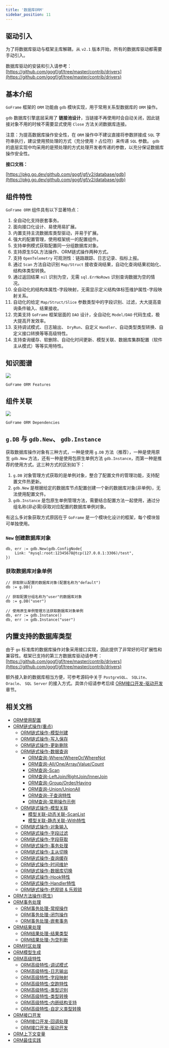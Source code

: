 ```yaml
---
title: '数据库ORM'
sidebar_position: 11
---
```


## 驱动引入

为了将数据库驱动与框架主库解耦，从 `v2.1` 版本开始，所有的数据库驱动都需要手动引入。

数据库驱动的安装和引入请参考： [https://github.com/gogf/gf/tree/master/contrib/drivers](https://github.com/gogf/gf/tree/master/contrib/drivers)

## 基本介绍

`GoFrame` 框架的 `ORM` 功能由 `gdb` 模块实现，用于常用关系型数据库的 `ORM` 操作。

`gdb` 数据库引擎底层采用了 **链接池设计**，当链接不再使用时会自动关闭，因此链接对象不用的时候不需要显式使用 `Close` 方法关闭数据库连接。

注意：为提高数据库操作安全性，在 `ORM` 操作中不建议直接将参数拼接成 `SQL` 字符串执行，建议使用预处理的方式（充分使用 `?` 占位符）来传递 `SQL` 参数。 `gdb` 的底层实现中均采用的是预处理的方式处理开发者传递的参数，以充分保证数据库操作安全性。

**接口文档：**

[https://pkg.go.dev/github.com/gogf/gf/v2/database/gdb](https://pkg.go.dev/github.com/gogf/gf/v2/database/gdb)

## 组件特性

`GoFrame ORM` 组件具有以下显著特点：

01. 全自动化支持嵌套事务。
02. 面向接口化设计、易使用易扩展。
03. 内置支持主流数据库类型驱动，并易于扩展。
04. 强大的配置管理，使用框架统一的配置组件。
05. 支持单例模式获取配置同一分组数据库对象。
06. 支持原生SQL方法操作、ORM链式操作两种方式。
07. 支持 `OpenTelemetry` 可观测性：链路跟踪、日志记录、指标上报。
08. 通过 `Scan` 方法自动识别 `Map/Struct` 接收查询结果，自动化查询结果初始化、结构体类型转换。
09. 通过返回结果 `nil` 识别为空，无需 `sql.ErrNoRows` 识别查询数据为空的情况。
10. 全自动化的结构体属性-字段映射，无需显示定义结构体标签维护属性-字段映射关系。
11. 自动化的给定 `Map/Struct/Slice` 参数类型中的字段识别、过滤，大大提高查询条件输入、结果接收。
12. 完美支持 `GoFrame` 框架层面的 `DAO` 设计，全自动化 `Model/DAO` 代码生成，极大提高开发效率。
13. 支持调试模式、日志输出、 `DryRun`、自定义 `Handler`、自动类型类型转换、自定义接口转换等等高级特性。
14. 支持查询缓存、软删除、自动化时间更新、模型关联、数据库集群配置（软件主从模式）等等实用特性。

## 知识图谱

![](/markdown/a7884494e73c87838ca36cb9d57ec433.png)

`GoFrame ORM Features`

## 组件关联

![](/markdown/77c8ab7a19fd8792886e0238269026d2.png)

`GoFrame ORM Dependencies`

## `g.DB` 与 `gdb.New`、 `gdb.Instance`

获取数据库操作对象有三种方式，一种是使用 `g.DB` 方法（推荐），一种是使用原生 `gdb.New` 方法，还有一种是使用包原生单例方法 `gdb.Instance`，而第一种是推荐的使用方式。这三种方式的区别如下：

1. `g.DB` 对象管理方式获取的是单例对象，整合了配置文件的管理功能，支持配置文件热更新。
2. `gdb.New` 是根据给定的数据库节点配置创建一个新的数据库对象(非单例)，无法使用配置文件。
3. `gdb.Instance` 是包原生单例管理方法，需要结合配置方法一起使用，通过分组名称(非必需)获取对应配置的数据库单例对象。

有这么多对象获取方式原因在于 `GoFrame` 是一个模块化设计的框架，每个模块皆可单独使用。

### `New` 创建数据库对象

```
db, err := gdb.New(gdb.ConfigNode{
	Link: "mysql:root:12345678@tcp(127.0.0.1:3306)/test",
})
```

### 获取数据库对象单例

```
// 获取默认配置的数据库对象(配置名称为"default")
db := g.DB()

// 获取配置分组名称为"user"的数据库对象
db := g.DB("user")

// 使用原生单例管理方法获取数据库对象单例
db, err := gdb.Instance()
db, err := gdb.Instance("user")
```

## 内置支持的数据库类型

由于 `go` 标准库的数据库操作对象采用接口实现，因此提供了非常好的可扩展性和兼容性。框架已支持的第三方数据库驱动请参考： [https://github.com/gogf/gf/tree/master/contrib/drivers](https://github.com/gogf/gf/tree/master/contrib/drivers)

额外接入新的数据库相当方便，可参考源码中关于 `PostgreSQL`、 `SQLite`、 `Oracle`、 `SQL Server` 的接入方式。具体介绍请参考后续 [ORM接口开发-驱动开发](output/goframe-v2.1-md/核心组件-重点/数据库ORM/ORM接口开发/ORM接口开发-驱动开发) 章节。

## 相关文档

- [ORM使用配置](output/goframe-v2.1-md/核心组件-重点/数据库ORM/ORM使用配置)
- [ORM链式操作(重点)](output/goframe-v2.1-md/核心组件-重点/数据库ORM/ORM链式操作-重点)
  - [ORM链式操作-模型创建](output/goframe-v2.1-md/核心组件-重点/数据库ORM/ORM链式操作-重点/ORM链式操作-模型创建)
  - [ORM链式操作-写入保存](output/goframe-v2.1-md/核心组件-重点/数据库ORM/ORM链式操作-重点/ORM链式操作-写入保存)
  - [ORM链式操作-更新删除](output/goframe-v2.1-md/核心组件-重点/数据库ORM/ORM链式操作-重点/ORM链式操作-更新删除)
  - [ORM链式操作-数据查询](output/goframe-v2.1-md/核心组件-重点/数据库ORM/ORM链式操作-重点/ORM链式操作-数据查询)
    - [ORM查询-Where/WhereOr/WhereNot](output/goframe-v2.1-md/核心组件-重点/数据库ORM/ORM链式操作-重点/ORM链式操作-数据查询/ORM查询-WhereWhereOrWhereNot)
    - [ORM查询-All/One/Array/Value/Count](output/goframe-v2.1-md/核心组件-重点/数据库ORM/ORM链式操作-重点/ORM链式操作-数据查询/ORM查询-AllOneArrayValueCount)
    - [ORM查询-Scan](output/goframe-v2.1-md/核心组件-重点/数据库ORM/ORM链式操作-重点/ORM链式操作-数据查询/ORM查询-Scan)
    - [ORM查询-LeftJoin/RightJoin/InnerJoin](output/goframe-v2.1-md/核心组件-重点/数据库ORM/ORM链式操作-重点/ORM链式操作-数据查询/ORM查询-LeftJoinRightJoinInnerJoin)
    - [ORM查询-Group/Order/Having](output/goframe-v2.1-md/核心组件-重点/数据库ORM/ORM链式操作-重点/ORM链式操作-数据查询/ORM查询-GroupOrderHaving)
    - [ORM查询-Union/UnionAll](output/goframe-v2.1-md/核心组件-重点/数据库ORM/ORM链式操作-重点/ORM链式操作-数据查询/ORM查询-UnionUnionAll)
    - [ORM查询-子查询特性](output/goframe-v2.1-md/核心组件-重点/数据库ORM/ORM链式操作-重点/ORM链式操作-数据查询/ORM查询-子查询特性)
    - [ORM查询-常用操作示例](output/goframe-v2.1-md/核心组件-重点/数据库ORM/ORM链式操作-重点/ORM链式操作-数据查询/ORM查询-常用操作示例)
  - [ORM链式操作-模型关联](output/goframe-v2.1-md/核心组件-重点/数据库ORM/ORM链式操作-重点/ORM链式操作-模型关联)
    - [模型关联-动态关联-ScanList](output/goframe-v2.1-md/核心组件-重点/数据库ORM/ORM链式操作-重点/ORM链式操作-模型关联/模型关联-动态关联-ScanList)
    - [模型关联-静态关联-With特性](output/goframe-v2.1-md/核心组件-重点/数据库ORM/ORM链式操作-重点/ORM链式操作-模型关联/模型关联-静态关联-With特性)
  - [ORM链式操作-对象输入](output/goframe-v2.1-md/核心组件-重点/数据库ORM/ORM链式操作-重点/ORM链式操作-对象输入)
  - [ORM链式操作-字段过滤](output/goframe-v2.1-md/核心组件-重点/数据库ORM/ORM链式操作-重点/ORM链式操作-字段过滤)
  - [ORM链式操作-字段获取](output/goframe-v2.1-md/核心组件-重点/数据库ORM/ORM链式操作-重点/ORM链式操作-字段获取)
  - [ORM链式操作-事务处理](output/goframe-v2.1-md/核心组件-重点/数据库ORM/ORM链式操作-重点/ORM链式操作-事务处理)
  - [ORM链式操作-主从切换](output/goframe-v2.1-md/核心组件-重点/数据库ORM/ORM链式操作-重点/ORM链式操作-主从切换)
  - [ORM链式操作-查询缓存](output/goframe-v2.1-md/核心组件-重点/数据库ORM/ORM链式操作-重点/ORM链式操作-查询缓存)
  - [ORM链式操作-时间维护](output/goframe-v2.1-md/核心组件-重点/数据库ORM/ORM链式操作-重点/ORM链式操作-时间维护)
  - [ORM链式操作-数据库切换](output/goframe-v2.1-md/核心组件-重点/数据库ORM/ORM链式操作-重点/ORM链式操作-数据库切换)
  - [ORM链式操作-Hook特性](output/goframe-v2.1-md/核心组件-重点/数据库ORM/ORM链式操作-重点/ORM链式操作-Hook特性)
  - [ORM链式操作-Handler特性](output/goframe-v2.1-md/核心组件-重点/数据库ORM/ORM链式操作-重点/ORM链式操作-Handler特性)
  - [ORM链式操作-悲观锁 & 乐观锁](output/goframe-v2.1-md/核心组件-重点/数据库ORM/ORM链式操作-重点/ORM链式操作-悲观锁%20&%20乐观锁)
- [ORM方法操作(原生)](output/goframe-v2.1-md/核心组件-重点/数据库ORM/ORM方法操作-原生)
- [ORM事务处理](output/goframe-v2.1-md/核心组件-重点/数据库ORM/ORM事务处理)
  - [ORM事务处理-常规操作](output/goframe-v2.1-md/核心组件-重点/数据库ORM/ORM事务处理/ORM事务处理-常规操作)
  - [ORM事务处理-闭包操作](output/goframe-v2.1-md/核心组件-重点/数据库ORM/ORM事务处理/ORM事务处理-闭包操作)
  - [ORM事务处理-嵌套事务](output/goframe-v2.1-md/核心组件-重点/数据库ORM/ORM事务处理/ORM事务处理-嵌套事务)
- [ORM结果处理](output/goframe-v2.1-md/核心组件-重点/数据库ORM/ORM结果处理)
  - [ORM结果处理-结果类型](output/goframe-v2.1-md/核心组件-重点/数据库ORM/ORM结果处理/ORM结果处理-结果类型)
  - [ORM结果处理-为空判断](output/goframe-v2.1-md/核心组件-重点/数据库ORM/ORM结果处理/ORM结果处理-为空判断)
- [ORM时区处理](output/goframe-v2.1-md/核心组件-重点/数据库ORM/ORM时区处理)
- [ORM模型生成](output/goframe-v2.1-md/核心组件-重点/数据库ORM/ORM模型生成)
- [ORM高级特性](output/goframe-v2.1-md/核心组件-重点/数据库ORM/ORM高级特性)
  - [ORM高级特性-调试模式](output/goframe-v2.1-md/核心组件-重点/数据库ORM/ORM高级特性/ORM高级特性-调试模式)
  - [ORM高级特性-日志输出](output/goframe-v2.1-md/核心组件-重点/数据库ORM/ORM高级特性/ORM高级特性-日志输出)
  - [ORM高级特性-字段映射](output/goframe-v2.1-md/核心组件-重点/数据库ORM/ORM高级特性/ORM高级特性-字段映射)
  - [ORM高级特性-空跑特性](output/goframe-v2.1-md/核心组件-重点/数据库ORM/ORM高级特性/ORM高级特性-空跑特性)
  - [ORM高级特性-类型识别](output/goframe-v2.1-md/核心组件-重点/数据库ORM/ORM高级特性/ORM高级特性-类型识别)
  - [ORM高级特性-类型转换](output/goframe-v2.1-md/核心组件-重点/数据库ORM/ORM高级特性/ORM高级特性-类型转换)
  - [ORM高级特性-内嵌结构支持](output/goframe-v2.1-md/核心组件-重点/数据库ORM/ORM高级特性/ORM高级特性-内嵌结构支持)
  - [ORM高级特性-自定义类型转换](output/goframe-v2.1-md/核心组件-重点/数据库ORM/ORM高级特性/ORM高级特性-自定义类型转换)
- [ORM接口开发](output/goframe-v2.1-md/核心组件-重点/数据库ORM/ORM接口开发)
  - [ORM接口开发-回调处理](output/goframe-v2.1-md/核心组件-重点/数据库ORM/ORM接口开发/ORM接口开发-回调处理)
  - [ORM接口开发-驱动开发](output/goframe-v2.1-md/核心组件-重点/数据库ORM/ORM接口开发/ORM接口开发-驱动开发)
- [ORM上下文变量](output/goframe-v2.1-md/核心组件-重点/数据库ORM/ORM上下文变量)
- [ORM最佳实践](output/goframe-v2.1-md/核心组件-重点/数据库ORM/ORM最佳实践)